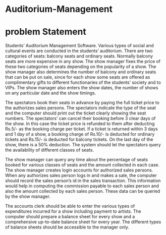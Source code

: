 # Auditorium-Management

# problem Statement

Students’ Auditorium Management Software. Various types of social and cultural events are conducted in the students’ auditorium. There are two categories of seats: balcony seats and ordinary seats.
Normally balcony seats are more expensive in any show. The show manager fixes the price of these two
categories of seats depending on the popularity of a show. The show manager also determines the number
of balcony and ordinary seats that can be put on sale, since for each show some seats are offered as complimentary gifts to different functionaries of the students’ society and to VIPs. The show manager also enters
the show dates, the number of shows on any particular date and the show timings.


The spectators book their seats in advance by paying the full ticket price to the authorizes sales persons.
The spectators indicate the type of the seat and the computer should print out the ticket clearly showing
the seat numbers. The spectators’ can cancel their booking before 3 clear days of the show. In this case
the ticket price is refunded to them after deducting Rs.5/- as the booking charge per ticket. If a ticket is
returned within 3 days and 1 day of a show, a booking charge of Rs.10/- is deducted for ordinary tickets
and Rs.15/- is deducted for balcony tickets. On the last day of the show, there is a 50% deduction. The
system should let the spectators query the availability of different classes of seats.


The show manager can query any time about the percentage of seats booked for various classes of seats and
the amount collected in each case. The show manager creates login accounts for authorized sales persons.
When any authorizes sales person logs in and makes a sale, the computer should record the sales person’s
id in the sales transaction. This information would help in computing the commission payable to each sales
person and also the amount collected by each sales person. These data can be queried by the show manager.



The accounts clerk should be able to enter the various types of expenditures incurred for a show including
payment to artists. The computer should prepare a balance sheet for every show and a comprehensive
up-to-date balance sheet for every year. The different types of balance sheets should be accessible to the
manager only.
  
  
  
  
  
